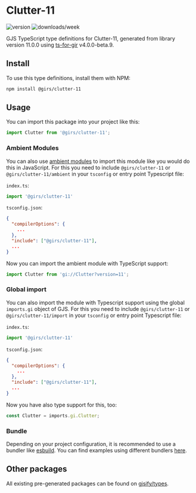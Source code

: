 
# Clutter-11

![version](https://img.shields.io/npm/v/@girs/clutter-11)
![downloads/week](https://img.shields.io/npm/dw/@girs/clutter-11)


GJS TypeScript type definitions for Clutter-11, generated from library version 11.0.0 using [ts-for-gir](https://github.com/gjsify/ts-for-gir) v4.0.0-beta.9.


## Install

To use this type definitions, install them with NPM:
```bash
npm install @girs/clutter-11
```

## Usage

You can import this package into your project like this:
```ts
import Clutter from '@girs/clutter-11';
```

### Ambient Modules

You can also use [ambient modules](https://github.com/gjsify/ts-for-gir/tree/main/packages/cli#ambient-modules) to import this module like you would do this in JavaScript.
For this you need to include `@girs/clutter-11` or `@girs/clutter-11/ambient` in your `tsconfig` or entry point Typescript file:

`index.ts`:
```ts
import '@girs/clutter-11'
```

`tsconfig.json`:
```json
{
  "compilerOptions": {
    ...
  },
  "include": ["@girs/clutter-11"],
  ...
}
```

Now you can import the ambient module with TypeScript support: 

```ts
import Clutter from 'gi://Clutter?version=11';
```

### Global import

You can also import the module with Typescript support using the global `imports.gi` object of GJS.
For this you need to include `@girs/clutter-11` or `@girs/clutter-11/import` in your `tsconfig` or entry point Typescript file:

`index.ts`:
```ts
import '@girs/clutter-11'
```

`tsconfig.json`:
```json
{
  "compilerOptions": {
    ...
  },
  "include": ["@girs/clutter-11"],
  ...
}
```

Now you have also type support for this, too:

```ts
const Clutter = imports.gi.Clutter;
```

### Bundle

Depending on your project configuration, it is recommended to use a bundler like [esbuild](https://esbuild.github.io/). You can find examples using different bundlers [here](https://github.com/gjsify/ts-for-gir/tree/main/examples).

## Other packages

All existing pre-generated packages can be found on [gjsify/types](https://github.com/gjsify/types).

